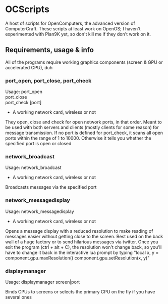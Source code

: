 # OCScripts #

A host of scripts for OpenComputers, the advanced version of ComputerCraft.
These scripts at least work on OpenOS; I haven't experimented with Plan9K yet, so don't kill me if they don't work on it.

## Requirements, usage & info ##

All of the programs require working graphics components (screen & GPU or accelerated CPU), duh

### port_open, port_close, port_check ###

Usage:
    port_open <port>  
    port_close <port>  
    port_check [port]  

- A working network card, wireless or not

They open, close and check for open network ports, in that order.
Meant to be used with both servers and clients (mostly clients for some reason) for message transmission.
If no port is defined for port_check, it scans all open ports within the range of 1 to 10000.
Otherwise it tells you whether the specified port is open or closed

### network_broadcast ###

Usage:
    network_broadcast <port> <message>  

- A working network card, wireless or not

Broadcasts messages via the specified port

### network_messagedisplay ###

Usage:
    network_messagedisplay  

- A working network card, wireless or not

Opens a message display with a reduced resolution to make reading of messages easier without getting close to the screen.
Best used on the back wall of a huge factory or to send hilarious messages via twitter.
Once you exit the program (ctrl + alt + C), the resolution won't change back, so you'll have to change it back in the interactive lua prompt by typing "local x, y = component.gpu.maxResolution() component.gpu.setResolution(x, y)"

### displaymanager ###

Usage: displaymanager screen|port <component address or part of it>

Binds CPUs to screens or selects the primary CPU on the fly if you have several ones
